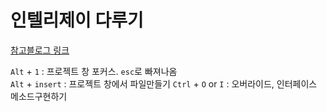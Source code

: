 # 인텔리제이 다루기

[참고블로그 링크](https://velog.io/@ansalstmd/IntelliJ-%EA%B8%B0%EB%B3%B8-%EB%8B%A8%EC%B6%95%ED%82%A4)

`Alt` + `1` : 프로젝트 창 포커스. `esc`로 빠져나옴  
`Alt` + `insert` : 프로젝트 창에서 파일만들기
`Ctrl` + `O` or `I` : 오버라이드, 인터페이스 메소드구현하기